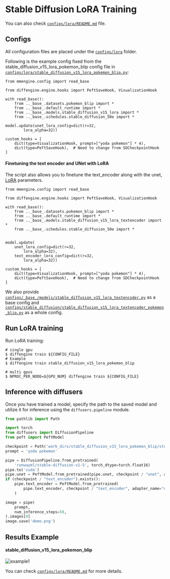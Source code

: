 # Stable Diffusion LoRA Training

You can also check [`configs/lora/README.md`](https://github.com/okotaku/diffengine/tree/main/diffengine/configs/lora/README.md) file.

## Configs

All configuration files are placed under the [`configs/lora`](https://github.com/okotaku/diffengine/tree/main/diffengine/configs/lora/) folder.

Following is the example config fixed from the stable_diffusion_v15_lora_pokemon_blip config file in [`configs/lora/stable_diffusion_v15_lora_pokemon_blip.py`](https://github.com/okotaku/diffengine/tree/main/diffengine/configs/lora/stable_diffusion_v15_lora_pokemon_blip.py):

```
from mmengine.config import read_base

from diffengine.engine.hooks import PeftSaveHook, VisualizationHook

with read_base():
    from .._base_.datasets.pokemon_blip import *
    from .._base_.default_runtime import *
    from .._base_.models.stable_diffusion_v15_lora import *
    from .._base_.schedules.stable_diffusion_50e import *

model.update(unet_lora_config=dict(r=32,
        lora_alpha=32))

custom_hooks = [
    dict(type=VisualizationHook, prompt=["yoda pokemon"] * 4),
    dict(type=PeftSaveHook),  # Need to change from SDCheckpointHook
]
```

#### Finetuning the text encoder and UNet with LoRA

The script also allows you to finetune the text_encoder along with the unet, [LoRA](https://arxiv.org/abs/2106.09685) parameters.

```
from mmengine.config import read_base

from diffengine.engine.hooks import PeftSaveHook, VisualizationHook

with read_base():
    from .._base_.datasets.pokemon_blip import *
    from .._base_.default_runtime import *
    from .._base_.models.stable_diffusion_v15_lora_textencoder import *
    from .._base_.schedules.stable_diffusion_50e import *


model.update(
    unet_lora_config=dict(r=32,
        lora_alpha=32),
    text_encoder_lora_config=dict(r=32,
        lora_alpha=32))

custom_hooks = [
    dict(type=VisualizationHook, prompt=["yoda pokemon"] * 4),
    dict(type=PeftSaveHook),  # Need to change from SDCheckpointHook
]
```

We also provide [`configs/_base_/models/stable_diffusion_v15_lora_textencoder.py`](https://github.com/okotaku/diffengine/tree/main/diffengine/configs/_base_/models/stable_diffusion_v15_lora_textencoder.py) as a base config and [`configs/stable_diffusion/stable_diffusion_v15_lora_textencoder_pokemon_blip.py`](https://github.com/okotaku/diffengine/tree/main/diffengine/configs/stable_diffusion/stable_diffusion_v15_lora_textencoder_pokemon_blip.py) as a whole config.

## Run LoRA training

Run LoRA training:

```
# single gpu
$ diffengine train ${CONFIG_FILE}
# Example
$ diffengine train stable_diffusion_v15_lora_pokemon_blip

# multi gpus
$ NPROC_PER_NODE=${GPU_NUM} diffengine train ${CONFIG_FILE}
```

## Inference with diffusers

Once you have trained a model, specify the path to the saved model and utilize it for inference using the `diffusers.pipeline` module.

```py
from pathlib import Path

import torch
from diffusers import DiffusionPipeline
from peft import PeftModel

checkpoint = Path('work_dirs/stable_diffusion_v15_lora_pokemon_blip/step10450')
prompt = 'yoda pokemon'

pipe = DiffusionPipeline.from_pretrained(
    'runwayml/stable-diffusion-v1-5', torch_dtype=torch.float16)
pipe.to('cuda')
pipe.unet = PeftModel.from_pretrained(pipe.unet, checkpoint / "unet", adapter_name="default")
if (checkpoint / "text_encoder").exists():
    pipe.text_encoder = PeftModel.from_pretrained(
        pipe.text_encoder, checkpoint / "text_encoder", adapter_name="default"
    )

image = pipe(
    prompt,
    num_inference_steps=50,
).images[0]
image.save('demo.png')
```

## Results Example

#### stable_diffusion_v15_lora_pokemon_blip

![example1](https://github.com/okotaku/diffengine/assets/24734142/24899409-554d-4393-88e5-f8b8d6e6b36d)

You can check [`configs/lora/README.md`](https://github.com/okotaku/diffengine/tree/main/diffengine/configs/lora/README.md#results-example) for more details.
